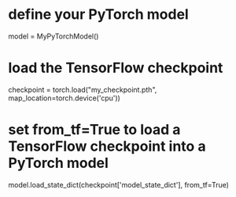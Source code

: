 # define your PyTorch model
model = MyPyTorchModel()

# load the TensorFlow checkpoint
checkpoint = torch.load("my_checkpoint.pth", map_location=torch.device('cpu'))

# set from_tf=True to load a TensorFlow checkpoint into a PyTorch model
model.load_state_dict(checkpoint['model_state_dict'], from_tf=True)
